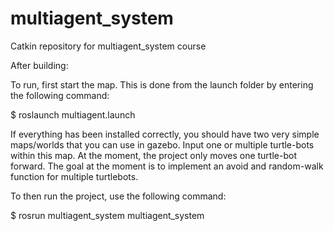 # multiagent_system
Catkin repository for multiagent_system course

After building:


To run, first start the map. This is done from the launch folder by entering the following command:

$ roslaunch multiagent.launch

If everything has been installed correctly, you should have two very simple maps/worlds that you can use in gazebo.
Input one or multiple turtle-bots within this map. At the moment, the project only moves one turtle-bot forward.
The goal at the moment is to implement an avoid and random-walk function for multiple turtlebots.



To then run the project, use the following command:

$ rosrun multiagent_system multiagent_system
